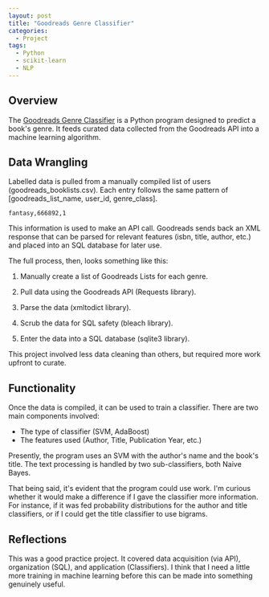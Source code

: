 ```yaml
---
layout: post
title: "Goodreads Genre Classifier"
categories:
  - Project
tags:
  - Python
  - scikit-learn
  - NLP
---
```


## Overview

The [Goodreads Genre Classifier](https://github.com/justinrgarrard/GenreClassifier) is a Python program designed to predict a book's genre. It feeds curated data collected from the Goodreads API into a machine learning algorithm.

## Data Wrangling

Labelled data is pulled from a manually compiled list of users (goodreads_booklists.csv). Each entry follows the same pattern of [goodreads_list_name, user_id, genre_class].

```
fantasy,666892,1
```

This information is used to make an API call. Goodreads sends back an XML response that can be parsed for relevant features (isbn, title, author, etc.) and placed into an SQL database for later use.

The full process, then, looks something like this:

1. Manually create a list of Goodreads Lists for each genre.

2. Pull data using the Goodreads API (Requests library).

3. Parse the data (xmltodict library).

4. Scrub the data for SQL safety (bleach library).

5. Enter the data into a SQL database (sqlite3 library).

This project involved less data cleaning than others, but required more work upfront to curate.

## Functionality

Once the data is compiled, it can be used to train a classifier. There are two main components involved:

* The type of classifier (SVM, AdaBoost)
* The features used (Author, Title, Publication Year, etc.)

Presently, the program uses an SVM with the author's name and the book's title. The text processing is handled by two sub-classifiers, both Naive Bayes.


That being said, it's evident that the program could use work. I'm curious whether it would make a difference if I gave the classifier more information. For instance, if it was fed probability distributions for the author and title classifiers, or if I could get the title classifier to use bigrams.

## Reflections

This was a good practice project. It covered data acquisition (via API), organization (SQL), and application (Classifiers). I think that I need a little more training in machine learning before this can be made into something genuinely useful.
